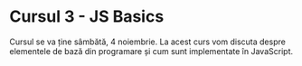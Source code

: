 # Cursul 3 - JS Basics

Cursul se va ține sâmbătă, 4 noiembrie.
La acest curs vom discuta despre elementele de bază din programare și cum sunt implementate în JavaScript.